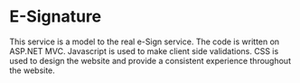 # E-Signature
This service is a model to the real e-Sign service.
The code is written on ASP.NET MVC.
Javascript is used to make client side validations.
CSS is used to design the website and provide a consistent experience throughout the website.
